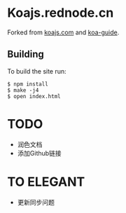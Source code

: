 # Koajs.rednode.cn

  Forked from [koajs.com](https://github.com/koajs/koajs.com) and [koa-guide](https://github.com/turingou/koa-guide).

## Building

  To build the site run:

```
$ npm install
$ make -j4
$ open index.html
```



# TODO

* 润色文档
* 添加Github链接

# TO ELEGANT

* 更新同步问题


